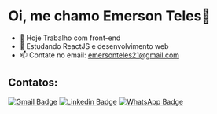 # Oi, me chamo Emerson Teles👋

- 🔭 Hoje Trabalho com front-end
- 🌱 Estudando ReactJS e desenvolvimento web
- 📫 Contate no email: emersonteles21@gmail.com

## Contatos:

[![Gmail Badge](https://img.shields.io/badge/-emersonteles21@gmail.com-c14438?style=flat-square&logo=Gmail&logoColor=white&link=mailto:emersonteles21@gmail.com)](mailto:emersonteles21@gmail.com)
[![Linkedin Badge](https://img.shields.io/badge/-EmersonTeles-blue?style=flat-square&logo=Linkedin&logoColor=white&link=https://www.linkedin.com/in/dion-v%C3%ADtor-a519631aa/)](https://www.linkedin.com/in/EmersonTeles/)
[![WhatsApp Badge](https://img.shields.io/badge/-WhatsApp-green?style=flat-square&logo=WhatsApp&logoColor=white&link=https://api.whatsapp.com/send?phone=5561998822233)](https://api.whatsapp.com/send?phone=55619820153265&text=Ol%C3%A1%2C%20tudo%20bom%3F%20)
